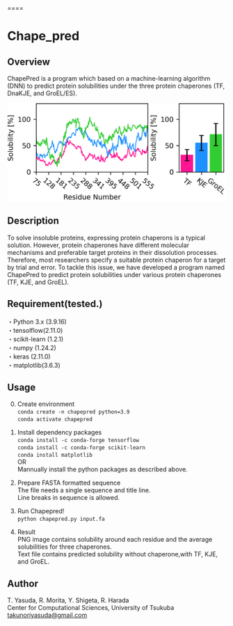 ====
# Chape_pred

## Overview
ChapePred is a program which based on a machine-learning algorithm (DNN) to predict protein solubilities under the three protein chaperones (TF, DnaKJE, and GroEL/ES).  
  
  
![overview](./Image/abstract.png)


## Description
To solve insoluble proteins, expressing protein chaperons is a typical solution. However, protein chaperones have different molecular mechanisms and preferable target proteins in their dissolution processes. Therefore, most researchers specify a suitable protein chaperon for a target by trial and error. To tackle this issue, we have developed a program named ChapePred to predict protein solubilities under various protein chaperones (TF, KJE, and GroEL).

## Requirement(tested.)
・Python 3.x (3.9.16)  
・tensolflow(2.11.0)  
・scikit-learn (1.2.1)  
・numpy (1.24.2)　   
・keras (2.11.0)  
・matplotlib(3.6.3)    

## Usage  
0. Create environment  
`conda create -n chapepred python=3.9`  
`conda activate chapepred`  
1. Install dependency packages  
`conda install -c conda-forge tensorflow`  
`conda install -c conda-forge scikit-learn`  
`conda install matplotlib`  
OR  
Mannually install the python packages as described above.
  
2. Prepare FASTA formatted sequence  
The file needs a single sequence and title line.  
Line breaks in sequence is allowed.  
  
3. Run Chapepred!  
`python chapepred.py input.fa`  
  
4. Result  
PNG image contains solubility around each residue and the average solubilities for three chaperones.  
Text file contains predicted solubility without chaperone,with TF, KJE, and GroEL.  
  
## Author  
T. Yasuda, R. Morita, Y. Shigeta, R. Harada  
Center for Computational Sciences, University of Tsukuba  
takunoriyasuda@gmail.com
